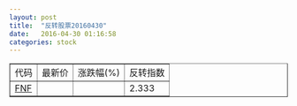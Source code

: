 ```yaml
---
layout: post
title:  "反转股票20160430"
date:   2016-04-30 01:16:58
categories: stock
---
```


<script type="text/javascript">
var stockList = []
stockList.push('gb_fnf');
</script>

<table border="1">
 <tr>
 <td>代码</td>
  <td>最新价</td>
  <td>涨跌幅(%)</td>
 <td>反转指数</td>
</tr>
  <tr id="fnf"><td><a href="http://stock.finance.sina.com.cn/usstock/quotes/FNF.html" target="_blank">FNF</a></td><td></td><td></td><td>2.333</td></tr>
</table>
